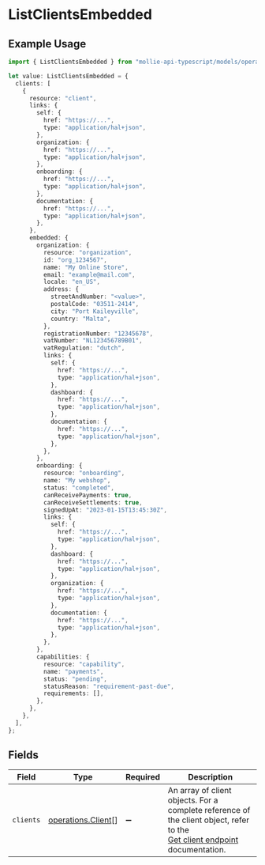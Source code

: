 # ListClientsEmbedded

## Example Usage

```typescript
import { ListClientsEmbedded } from "mollie-api-typescript/models/operations";

let value: ListClientsEmbedded = {
  clients: [
    {
      resource: "client",
      links: {
        self: {
          href: "https://...",
          type: "application/hal+json",
        },
        organization: {
          href: "https://...",
          type: "application/hal+json",
        },
        onboarding: {
          href: "https://...",
          type: "application/hal+json",
        },
        documentation: {
          href: "https://...",
          type: "application/hal+json",
        },
      },
      embedded: {
        organization: {
          resource: "organization",
          id: "org_1234567",
          name: "My Online Store",
          email: "example@mail.com",
          locale: "en_US",
          address: {
            streetAndNumber: "<value>",
            postalCode: "03511-2414",
            city: "Port Kaileyville",
            country: "Malta",
          },
          registrationNumber: "12345678",
          vatNumber: "NL123456789B01",
          vatRegulation: "dutch",
          links: {
            self: {
              href: "https://...",
              type: "application/hal+json",
            },
            dashboard: {
              href: "https://...",
              type: "application/hal+json",
            },
            documentation: {
              href: "https://...",
              type: "application/hal+json",
            },
          },
        },
        onboarding: {
          resource: "onboarding",
          name: "My webshop",
          status: "completed",
          canReceivePayments: true,
          canReceiveSettlements: true,
          signedUpAt: "2023-01-15T13:45:30Z",
          links: {
            self: {
              href: "https://...",
              type: "application/hal+json",
            },
            dashboard: {
              href: "https://...",
              type: "application/hal+json",
            },
            organization: {
              href: "https://...",
              type: "application/hal+json",
            },
            documentation: {
              href: "https://...",
              type: "application/hal+json",
            },
          },
        },
        capabilities: {
          resource: "capability",
          name: "payments",
          status: "pending",
          statusReason: "requirement-past-due",
          requirements: [],
        },
      },
    },
  ],
};
```

## Fields

| Field                                                                                                                                    | Type                                                                                                                                     | Required                                                                                                                                 | Description                                                                                                                              |
| ---------------------------------------------------------------------------------------------------------------------------------------- | ---------------------------------------------------------------------------------------------------------------------------------------- | ---------------------------------------------------------------------------------------------------------------------------------------- | ---------------------------------------------------------------------------------------------------------------------------------------- |
| `clients`                                                                                                                                | [operations.Client](../../models/operations/client.md)[]                                                                                 | :heavy_minus_sign:                                                                                                                       | An array of client objects. For a complete reference of the client object, refer to the<br/>[Get client endpoint](get-client) documentation. |